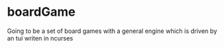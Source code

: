# boardGame

Going to be a set of board games with a general engine which is driven by an tui writen in ncurses
